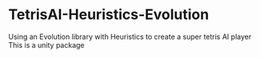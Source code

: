 # TetrisAI-Heuristics-Evolution
Using an Evolution library with Heuristics to create a super tetris AI player
This is a unity package
